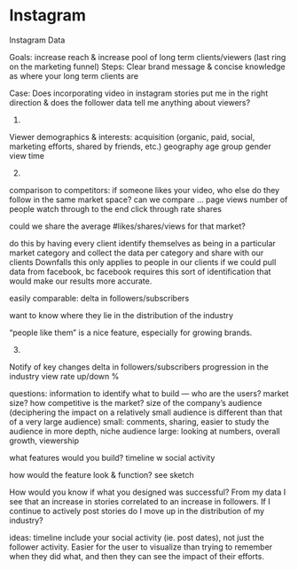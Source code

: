 # Instagram
Instagram Data


Goals: increase reach & increase pool of long term clients/viewers (last ring on the marketing funnel)
Steps: Clear brand message & concise knowledge as where your long term clients are

Case: Does incorporating video in instagram stories put me in the right direction & does the follower data tell me anything about viewers?



1.
Viewer demographics & interests:
acquisition (organic, paid, social, marketing efforts, shared by friends, etc.)
geography
age group
gender
view time


2.
comparison to competitors:
if someone likes your video, who else do they follow in the same market space?
can we compare …
	page views
	number of people watch through to the end
	click through rate
	shares

could we share the average #likes/shares/views for that market?

do this by having every client identify themselves as being in a particular market category and collect the data per category and share with our clients
Downfalls this only applies to people in our clients if we could pull data from facebook, bc facebook requires this sort of identification that would make our results more accurate. 

easily comparable: delta in followers/subscribers

want to know where they lie in the distribution of the industry

“people like them” is a nice feature, especially for growing brands.


3. 
Notify of key changes
delta in followers/subscribers
progression in the industry
view rate up/down %



questions:
information to identify what to build —
 who are the users? 
 market size? 
 how competitive is the market? 
 size of the company’s audience 
  (deciphering the impact on a relatively small audience is different than that of a very large audience)
	small: comments, sharing, easier to study the audience in more depth, niche audience 
	large: looking at numbers, overall growth, viewership


what features would you build?
timeline w social activity


how would the feature look & function?
see sketch


How would you know if what you designed was successful?
From my data I see that an increase in stories correlated to an increase in followers. If I continue to actively post stories do I move up in the distribution of my industry?


ideas:
timeline include your social activity (ie. post dates), not just the follower activity. Easier for the user to visualize than trying to remember when they did what, and then they can see the impact of their efforts.

